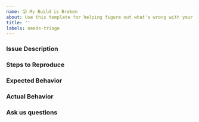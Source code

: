 ```yaml
---
name: 😵 My Build is Broken
about: Use this template for helping figure out what's wrong with your build.
title: ''
labels: needs-triage
---
```


<!-- NOTE: The MSBuild team receives a lot of issues and we need to prioritize them accordingly. Please understand that we may not get to your issue for some time. -->
<!-- This is a template that helps us provide quicker feedback. Please use any relevant sections and delete anything you don't need. -->

<!--
* Here are some useful links to help you figure out what's wrong.
* Our wiki: https://github.com/microsoft/msbuild/blob/master/documentation/wiki/Home.md
* General Help: https://github.com/microsoft/msbuild/blob/master/documentation/wiki/Something's-wrong-in-my-build.md
* Tips & Tricks: https://github.com/microsoft/msbuild/blob/master/documentation/wiki/MSBuild-Tips-%26-Tricks.md
-->

### Issue Description
<!--
* Please include a clear and concise description of the problem.
-->

### Steps to Reproduce
<!--
* Include as much of the following if possible:

* A minimal sample project that reproduces the issue.
* Your zipped project.
* IDE / CLI steps to create the project and reproduce the behaviour.
* Your command line invocation

If providing steps to reproduce the issue proves difficult, consider attaching a binlog:
[Details on sharing binary logs](https://aka.ms/msbuild/binlog)
[More information on binary logs](https://github.com/dotnet/msbuild/blob/main/documentation/wiki/Binary-Log.md)
NOTE: Binary logs capture environment information. Ensure it does not include any information you don't want to be public before you attach one.
If you want to share one just with Microsoft, you can [report a problem through Visual Studio](https://developercommunity.visualstudio.com/report) and share it privately with Microsoft.
-->

### Expected Behavior
<!--
* Include what you are trying to do, and the expected output or behavior.
-->

### Actual Behavior
<!--
* Include the actual output or behavior.
-->

### Ask us questions
<!--
* We ask that you first browse the above links, as your question may already have been answered.
* Be as detailed as you can with these questions.
-->